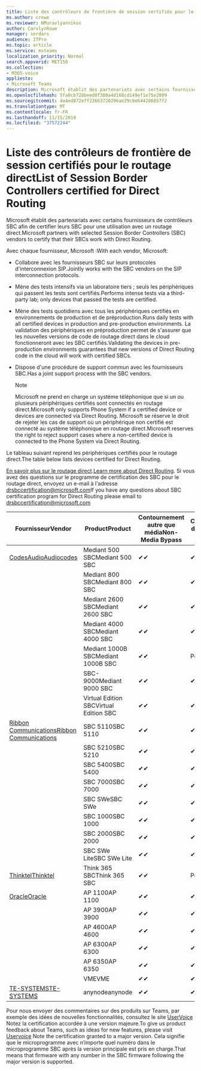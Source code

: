 ```yaml
---
title: Liste des contrôleurs de frontière de session certifiés pour le routage direct
ms.author: crowe
ms.reviewer: NMuravlyannikov
author: CarolynRowe
manager: serdars
audience: ITPro
ms.topic: article
ms.service: msteams
localization_priority: Normal
search.appverid: MET150
ms.collection:
- M365-voice
appliesto:
- Microsoft Teams
description: Microsoft établit des partenariats avec certains fournisseurs de contrôleurs SBC afin de certifier que leurs produits fonctionnent avec un routage direct.
ms.openlocfilehash: 5fa0cb728beed0f308a4d168cd149ef1e75e2809
ms.sourcegitcommit: 4a4ed872eff22663720296ae29c0e644286857f2
ms.translationtype: MT
ms.contentlocale: fr-FR
ms.lasthandoff: 11/15/2019
ms.locfileid: "37572244"
---
```

# <a name="list-of-session-border-controllers-certified-for-direct-routing"></a><span data-ttu-id="3a808-103">Liste des contrôleurs de frontière de session certifiés pour le routage direct</span><span class="sxs-lookup"><span data-stu-id="3a808-103">List of Session Border Controllers certified for Direct Routing</span></span>

<span data-ttu-id="3a808-104">Microsoft établit des partenariats avec certains fournisseurs de contrôleurs SBC afin de certifier leurs SBC pour une utilisation avec un routage direct.</span><span class="sxs-lookup"><span data-stu-id="3a808-104">Microsoft partners with selected Session Border Controllers (SBC) vendors to certify that their SBCs work with Direct Routing.</span></span> 

<span data-ttu-id="3a808-105">Avec chaque fournisseur, Microsoft :</span><span class="sxs-lookup"><span data-stu-id="3a808-105">With each vendor, Microsoft:</span></span> 

- <span data-ttu-id="3a808-106">Collabore avec les fournisseurs SBC sur leurs protocoles d'interconnexion SIP.</span><span class="sxs-lookup"><span data-stu-id="3a808-106">Jointly works with the SBC vendors on the SIP interconnection protocols.</span></span>
- <span data-ttu-id="3a808-107">Mène des tests intensifs via un laboratoire tiers ; seuls les périphériques qui passent les tests sont certifiés.</span><span class="sxs-lookup"><span data-stu-id="3a808-107">Performs intense tests via a third-party lab; only devices that passed the tests are certified.</span></span> 
- <span data-ttu-id="3a808-108">Mène des tests quotidiens avec tous les périphériques certifiés en environnements de production et de préproduction.</span><span class="sxs-lookup"><span data-stu-id="3a808-108">Runs daily tests with all certified devices in production and pre-production environments.</span></span> <span data-ttu-id="3a808-109">La validation des périphériques en préproduction permet de s'assurer que les nouvelles versions de code de routage direct dans le cloud fonctionneront avec les SBC certifiés.</span><span class="sxs-lookup"><span data-stu-id="3a808-109">Validating the devices in pre-production environments guarantees that new versions of Direct Routing code in the cloud will work with certified SBCs.</span></span> 
- <span data-ttu-id="3a808-110">Dispose d'une procédure de support commun avec les fournisseurs SBC.</span><span class="sxs-lookup"><span data-stu-id="3a808-110">Has a joint support process with the SBC vendors.</span></span>


  > [!NOTE]
  > <span data-ttu-id="3a808-111">Microsoft ne prend en charge un système téléphonique que si un ou plusieurs périphériques certifiés sont connectés en routage direct.</span><span class="sxs-lookup"><span data-stu-id="3a808-111">Microsoft only supports Phone System if a certified device or devices are connected via Direct Routing.</span></span> <span data-ttu-id="3a808-112">Microsoft se réserve le droit de rejeter les cas de support où un périphérique non certifié est connecté au système téléphonique en routage direct.</span><span class="sxs-lookup"><span data-stu-id="3a808-112">Microsoft reserves the right to reject support cases where a non-certified device is connected to the Phone System via Direct Routing.</span></span> 

<span data-ttu-id="3a808-113">Le tableau suivant reprend les périphériques certifiés pour le routage direct.</span><span class="sxs-lookup"><span data-stu-id="3a808-113">The table below lists devices certified for Direct Routing.</span></span> 

<span data-ttu-id="3a808-114">[En savoir plus sur le routage direct](https://aka.ms/dr).</span><span class="sxs-lookup"><span data-stu-id="3a808-114">[Learn more about Direct Routing](https://aka.ms/dr).</span></span> <span data-ttu-id="3a808-115">Si vous avez des questions sur le programme de certification des SBC pour le routage direct, envoyez un e-mail à l'adresse drsbccertification@microsoft.com</span><span class="sxs-lookup"><span data-stu-id="3a808-115">If you have any questions about SBC certification program for Direct Routing please email to drsbccertification@microsoft.com</span></span>


|                                                       <span data-ttu-id="3a808-116">Fournisseur</span><span class="sxs-lookup"><span data-stu-id="3a808-116">Vendor</span></span>                                                        |       <span data-ttu-id="3a808-117">Product</span><span class="sxs-lookup"><span data-stu-id="3a808-117">Product</span></span>       | <span data-ttu-id="3a808-118">Contournement autre que média</span><span class="sxs-lookup"><span data-stu-id="3a808-118">Non-Media Bypass</span></span> | <span data-ttu-id="3a808-119">Contournement de média</span><span class="sxs-lookup"><span data-stu-id="3a808-119">Media Bypass</span></span> | <span data-ttu-id="3a808-120">Version du logiciel</span><span class="sxs-lookup"><span data-stu-id="3a808-120">Software Version</span></span> |
|---------------------------------------------------------------------------------------------------------------------|---------------------|------------------|--------------|------------------|
| [<span data-ttu-id="3a808-121">CodesAudio</span><span class="sxs-lookup"><span data-stu-id="3a808-121">Audiocodes</span></span>](https://www.audiocodes.com/solutions-products/products/products-for-microsoft-365/direct-routing-for-microsoft-teams) |   <span data-ttu-id="3a808-122">Mediant 500 SBC</span><span class="sxs-lookup"><span data-stu-id="3a808-122">Mediant 500 SBC</span></span>   |     <span data-ttu-id="3a808-123">&#10004;</span><span class="sxs-lookup"><span data-stu-id="3a808-123">&#10004;</span></span>     |   <span data-ttu-id="3a808-124">&#10004;</span><span class="sxs-lookup"><span data-stu-id="3a808-124">&#10004;</span></span>    |  <span data-ttu-id="3a808-125">7.20 a. 250</span><span class="sxs-lookup"><span data-stu-id="3a808-125">7.20A.250</span></span>   |
|                                                                                                                     |   <span data-ttu-id="3a808-126">Mediant 800 SBC</span><span class="sxs-lookup"><span data-stu-id="3a808-126">Mediant 800 SBC</span></span>   |     <span data-ttu-id="3a808-127">&#10004;</span><span class="sxs-lookup"><span data-stu-id="3a808-127">&#10004;</span></span>     |   <span data-ttu-id="3a808-128">&#10004;</span><span class="sxs-lookup"><span data-stu-id="3a808-128">&#10004;</span></span>     |  <span data-ttu-id="3a808-129">7.20 a. 250</span><span class="sxs-lookup"><span data-stu-id="3a808-129">7.20A.250</span></span>   |
|                                                                                                                     |  <span data-ttu-id="3a808-130">Mediant 2600 SBC</span><span class="sxs-lookup"><span data-stu-id="3a808-130">Mediant 2600 SBC</span></span>   |     <span data-ttu-id="3a808-131">&#10004;</span><span class="sxs-lookup"><span data-stu-id="3a808-131">&#10004;</span></span>     |   <span data-ttu-id="3a808-132">&#10004;</span><span class="sxs-lookup"><span data-stu-id="3a808-132">&#10004;</span></span>    |  <span data-ttu-id="3a808-133">7.20 a. 250</span><span class="sxs-lookup"><span data-stu-id="3a808-133">7.20A.250</span></span>   |
|                                                                                                                     |  <span data-ttu-id="3a808-134">Mediant 4000 SBC</span><span class="sxs-lookup"><span data-stu-id="3a808-134">Mediant 4000 SBC</span></span>   |     <span data-ttu-id="3a808-135">&#10004;</span><span class="sxs-lookup"><span data-stu-id="3a808-135">&#10004;</span></span>     |   <span data-ttu-id="3a808-136">&#10004;</span><span class="sxs-lookup"><span data-stu-id="3a808-136">&#10004;</span></span>     |  <span data-ttu-id="3a808-137">7.20 a. 250</span><span class="sxs-lookup"><span data-stu-id="3a808-137">7.20A.250</span></span>   |
|                                                                                                                     | <span data-ttu-id="3a808-138">Mediant 1000B SBC</span><span class="sxs-lookup"><span data-stu-id="3a808-138">Mediant 1000B  SBC</span></span>  |     <span data-ttu-id="3a808-139">&#10004;</span><span class="sxs-lookup"><span data-stu-id="3a808-139">&#10004;</span></span>     |   <span data-ttu-id="3a808-140">Pending</span><span class="sxs-lookup"><span data-stu-id="3a808-140">Pending</span></span>     |  <span data-ttu-id="3a808-141">7.20 a. 250</span><span class="sxs-lookup"><span data-stu-id="3a808-141">7.20A.250</span></span>  |
|                                                                                                                     | <span data-ttu-id="3a808-142">SBC-9000</span><span class="sxs-lookup"><span data-stu-id="3a808-142">Mediant 9000  SBC</span></span>  |     <span data-ttu-id="3a808-143">&#10004;</span><span class="sxs-lookup"><span data-stu-id="3a808-143">&#10004;</span></span>     |   <span data-ttu-id="3a808-144">&#10004;</span><span class="sxs-lookup"><span data-stu-id="3a808-144">&#10004;</span></span>     |  <span data-ttu-id="3a808-145">7.20 a. 250</span><span class="sxs-lookup"><span data-stu-id="3a808-145">7.20A.250</span></span>   |                                                                       
|                                                                                                                     | <span data-ttu-id="3a808-146">Virtual Edition SBC</span><span class="sxs-lookup"><span data-stu-id="3a808-146">Virtual Edition SBC</span></span> |     <span data-ttu-id="3a808-147">&#10004;</span><span class="sxs-lookup"><span data-stu-id="3a808-147">&#10004;</span></span>     |   <span data-ttu-id="3a808-148">&#10004;</span><span class="sxs-lookup"><span data-stu-id="3a808-148">&#10004;</span></span>     |  <span data-ttu-id="3a808-149">7.20 a. 250</span><span class="sxs-lookup"><span data-stu-id="3a808-149">7.20A.250</span></span> |
|  [<span data-ttu-id="3a808-150">Ribbon Communications</span><span class="sxs-lookup"><span data-stu-id="3a808-150">Ribbon Communications</span></span>](https://ribboncommunications.com/solutions/enterprise-solutions/microsoft-skype-business)  |      <span data-ttu-id="3a808-151">SBC 5110</span><span class="sxs-lookup"><span data-stu-id="3a808-151">SBC 5110</span></span>       |     <span data-ttu-id="3a808-152">&#10004;</span><span class="sxs-lookup"><span data-stu-id="3a808-152">&#10004;</span></span>     |   <span data-ttu-id="3a808-153">&#10004;</span><span class="sxs-lookup"><span data-stu-id="3a808-153">&#10004;</span></span>    |       <span data-ttu-id="3a808-154">V6.2</span><span class="sxs-lookup"><span data-stu-id="3a808-154">V6.2</span></span>       |
|                                                                                                                     |      <span data-ttu-id="3a808-155">SBC 5210</span><span class="sxs-lookup"><span data-stu-id="3a808-155">SBC 5210</span></span>       |     <span data-ttu-id="3a808-156">&#10004;</span><span class="sxs-lookup"><span data-stu-id="3a808-156">&#10004;</span></span>     |  <span data-ttu-id="3a808-157">&#10004;</span><span class="sxs-lookup"><span data-stu-id="3a808-157">&#10004;</span></span>    |       <span data-ttu-id="3a808-158">V6.2</span><span class="sxs-lookup"><span data-stu-id="3a808-158">V6.2</span></span>       |
|                                                                                                                     |      <span data-ttu-id="3a808-159">SBC 5400</span><span class="sxs-lookup"><span data-stu-id="3a808-159">SBC 5400</span></span>       |     <span data-ttu-id="3a808-160">&#10004;</span><span class="sxs-lookup"><span data-stu-id="3a808-160">&#10004;</span></span>     |   <span data-ttu-id="3a808-161">&#10004;</span><span class="sxs-lookup"><span data-stu-id="3a808-161">&#10004;</span></span>   |       <span data-ttu-id="3a808-162">V6.2</span><span class="sxs-lookup"><span data-stu-id="3a808-162">V6.2</span></span>       |
|                                                                                                                     |      <span data-ttu-id="3a808-163">SBC 7000</span><span class="sxs-lookup"><span data-stu-id="3a808-163">SBC 7000</span></span>       |     <span data-ttu-id="3a808-164">&#10004;</span><span class="sxs-lookup"><span data-stu-id="3a808-164">&#10004;</span></span>     |   <span data-ttu-id="3a808-165">&#10004;</span><span class="sxs-lookup"><span data-stu-id="3a808-165">&#10004;</span></span>    |       <span data-ttu-id="3a808-166">V6.2</span><span class="sxs-lookup"><span data-stu-id="3a808-166">V6.2</span></span>       |
|                                                                                                                     |       <span data-ttu-id="3a808-167">SBC SWe</span><span class="sxs-lookup"><span data-stu-id="3a808-167">SBC SWe</span></span>       |     <span data-ttu-id="3a808-168">&#10004;</span><span class="sxs-lookup"><span data-stu-id="3a808-168">&#10004;</span></span>     |   <span data-ttu-id="3a808-169">&#10004;</span><span class="sxs-lookup"><span data-stu-id="3a808-169">&#10004;</span></span>   |       <span data-ttu-id="3a808-170">V6.2</span><span class="sxs-lookup"><span data-stu-id="3a808-170">V6.2</span></span>       |
|                                                                                                                     |      <span data-ttu-id="3a808-171">SBC 1000</span><span class="sxs-lookup"><span data-stu-id="3a808-171">SBC 1000</span></span>       |     <span data-ttu-id="3a808-172">&#10004;</span><span class="sxs-lookup"><span data-stu-id="3a808-172">&#10004;</span></span>     |   <span data-ttu-id="3a808-173">&#10004;</span><span class="sxs-lookup"><span data-stu-id="3a808-173">&#10004;</span></span>    |      <span data-ttu-id="3a808-174">v8.0.1</span><span class="sxs-lookup"><span data-stu-id="3a808-174">v8.0.1</span></span>     |
|                                                                                                                     |      <span data-ttu-id="3a808-175">SBC 2000</span><span class="sxs-lookup"><span data-stu-id="3a808-175">SBC 2000</span></span>       |     <span data-ttu-id="3a808-176">&#10004;</span><span class="sxs-lookup"><span data-stu-id="3a808-176">&#10004;</span></span>     |   <span data-ttu-id="3a808-177">&#10004;</span><span class="sxs-lookup"><span data-stu-id="3a808-177">&#10004;</span></span>   |     <span data-ttu-id="3a808-178">v8.0.1</span><span class="sxs-lookup"><span data-stu-id="3a808-178">v8.0.1</span></span>     |
|                                                                                                                     |    <span data-ttu-id="3a808-179">SBC SWe Lite</span><span class="sxs-lookup"><span data-stu-id="3a808-179">SBC SWe Lite</span></span>     |     <span data-ttu-id="3a808-180">&#10004;</span><span class="sxs-lookup"><span data-stu-id="3a808-180">&#10004;</span></span>     |  <span data-ttu-id="3a808-181">&#10004;</span><span class="sxs-lookup"><span data-stu-id="3a808-181">&#10004;</span></span>    |      <span data-ttu-id="3a808-182">v8.0.1</span><span class="sxs-lookup"><span data-stu-id="3a808-182">v8.0.1</span></span>    |
|                     [<span data-ttu-id="3a808-183">Thinktel</span><span class="sxs-lookup"><span data-stu-id="3a808-183">Thinktel</span></span>](https://www.thinktel.ca/services/think-365/think-365-overview/)                      |    <span data-ttu-id="3a808-184">Think 365 SBC</span><span class="sxs-lookup"><span data-stu-id="3a808-184">Think 365 SBC</span></span>    |     <span data-ttu-id="3a808-185">&#10004;</span><span class="sxs-lookup"><span data-stu-id="3a808-185">&#10004;</span></span>     |   <span data-ttu-id="3a808-186">Pending</span><span class="sxs-lookup"><span data-stu-id="3a808-186">Pending</span></span>    |       <span data-ttu-id="3a808-187">V1.4</span><span class="sxs-lookup"><span data-stu-id="3a808-187">V1.4</span></span>       |
|                     [<span data-ttu-id="3a808-188">Oracle</span><span class="sxs-lookup"><span data-stu-id="3a808-188">Oracle</span></span>](https://www.oracle.com/industries/communications/enterprise-session-border-controller/microsoft.html)                      |    <span data-ttu-id="3a808-189">AP 1100</span><span class="sxs-lookup"><span data-stu-id="3a808-189">AP 1100</span></span>      |    <span data-ttu-id="3a808-190">&#10004;</span><span class="sxs-lookup"><span data-stu-id="3a808-190">&#10004;</span></span>     |    <span data-ttu-id="3a808-191">&#10004;</span><span class="sxs-lookup"><span data-stu-id="3a808-191">&#10004;</span></span>    |   <span data-ttu-id="3a808-192">8.3.0.0.1</span><span class="sxs-lookup"><span data-stu-id="3a808-192">8.3.0.0.1</span></span> |
|                                                                                                                    |    <span data-ttu-id="3a808-193">AP 3900</span><span class="sxs-lookup"><span data-stu-id="3a808-193">AP 3900</span></span>           |    <span data-ttu-id="3a808-194">&#10004;</span><span class="sxs-lookup"><span data-stu-id="3a808-194">&#10004;</span></span>     |    <span data-ttu-id="3a808-195">&#10004;</span><span class="sxs-lookup"><span data-stu-id="3a808-195">&#10004;</span></span>   |   <span data-ttu-id="3a808-196">8.3.0.0.1</span><span class="sxs-lookup"><span data-stu-id="3a808-196">8.3.0.0.1</span></span>  | 
|                                                                                                                    |      <span data-ttu-id="3a808-197">AP 4600</span><span class="sxs-lookup"><span data-stu-id="3a808-197">AP 4600</span></span>         |    <span data-ttu-id="3a808-198">&#10004;</span><span class="sxs-lookup"><span data-stu-id="3a808-198">&#10004;</span></span>   |    <span data-ttu-id="3a808-199">&#10004;</span><span class="sxs-lookup"><span data-stu-id="3a808-199">&#10004;</span></span>     |     <span data-ttu-id="3a808-200">8.3.0.0.1</span><span class="sxs-lookup"><span data-stu-id="3a808-200">8.3.0.0.1</span></span>  |
|                                                                                                                    |      <span data-ttu-id="3a808-201">AP 6300</span><span class="sxs-lookup"><span data-stu-id="3a808-201">AP 6300</span></span>         |    <span data-ttu-id="3a808-202">&#10004;</span><span class="sxs-lookup"><span data-stu-id="3a808-202">&#10004;</span></span>   |    <span data-ttu-id="3a808-203">&#10004;</span><span class="sxs-lookup"><span data-stu-id="3a808-203">&#10004;</span></span>     |     <span data-ttu-id="3a808-204">8.3.0.0.1</span><span class="sxs-lookup"><span data-stu-id="3a808-204">8.3.0.0.1</span></span>  |
|                                                                                                                   |      <span data-ttu-id="3a808-205">AP 6350</span><span class="sxs-lookup"><span data-stu-id="3a808-205">AP 6350</span></span>           |    <span data-ttu-id="3a808-206">&#10004;</span><span class="sxs-lookup"><span data-stu-id="3a808-206">&#10004;</span></span>   |    <span data-ttu-id="3a808-207">&#10004;</span><span class="sxs-lookup"><span data-stu-id="3a808-207">&#10004;</span></span>    |     <span data-ttu-id="3a808-208">8.3.0.0.1</span><span class="sxs-lookup"><span data-stu-id="3a808-208">8.3.0.0.1</span></span>  |                                             
|                                                                                                                    |      <span data-ttu-id="3a808-209">VME</span><span class="sxs-lookup"><span data-stu-id="3a808-209">VME</span></span>           |    <span data-ttu-id="3a808-210">&#10004;</span><span class="sxs-lookup"><span data-stu-id="3a808-210">&#10004;</span></span>    |    <span data-ttu-id="3a808-211">&#10004;</span><span class="sxs-lookup"><span data-stu-id="3a808-211">&#10004;</span></span>    |     <span data-ttu-id="3a808-212">8.3.0.0.1</span><span class="sxs-lookup"><span data-stu-id="3a808-212">8.3.0.0.1</span></span>   |
|                     [<span data-ttu-id="3a808-213">TE-SYSTEMS</span><span class="sxs-lookup"><span data-stu-id="3a808-213">TE-SYSTEMS</span></span>](https://www.anynode.de/anynode-and-microsoft-teams/)                               |     <span data-ttu-id="3a808-214">anynode</span><span class="sxs-lookup"><span data-stu-id="3a808-214">anynode</span></span>         |     <span data-ttu-id="3a808-215">&#10004;</span><span class="sxs-lookup"><span data-stu-id="3a808-215">&#10004;</span></span>   |  <span data-ttu-id="3a808-216">&#10004;</span><span class="sxs-lookup"><span data-stu-id="3a808-216">&#10004;</span></span>   |      <span data-ttu-id="3a808-217">v3.16.2</span><span class="sxs-lookup"><span data-stu-id="3a808-217">v3.16.2</span></span>      |

<span data-ttu-id="3a808-218">Pour nous envoyer des commentaires sur des produits sur Teams, par exemple des idées de nouvelles fonctionnalités, consultez le site [UserVoice](https://microsoftteams.uservoice.com) Notez la certification accordée à une version majeure.</span><span class="sxs-lookup"><span data-stu-id="3a808-218">To give us product feedback about Teams, such as ideas for new features, please visit [Uservoice](https://microsoftteams.uservoice.com) Note the certification granted to a major version.</span></span> <span data-ttu-id="3a808-219">Cela signifie que le microprogramme avec n’importe quel numéro dans le microprogramme SBC après la version principale est pris en charge.</span><span class="sxs-lookup"><span data-stu-id="3a808-219">That means that firmware with any number in the SBC firmware following the major version is supported.</span></span>
